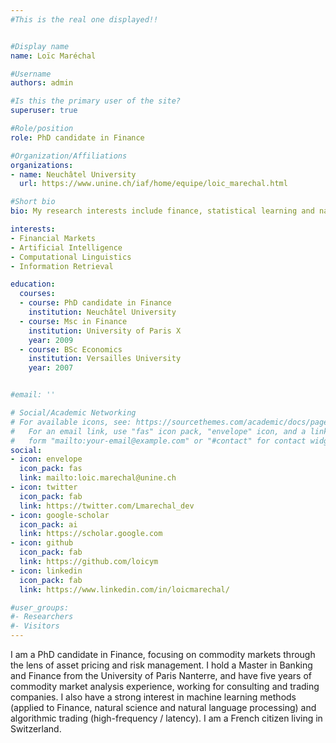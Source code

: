 ```yaml
---
#This is the real one displayed!!


#Display name
name: Loïc Maréchal

#Username
authors: admin

#Is this the primary user of the site?
superuser: true

#Role/position
role: PhD candidate in Finance

#Organization/Affiliations
organizations:
- name: Neuchâtel University
  url: https://www.unine.ch/iaf/home/equipe/loic_marechal.html

#Short bio
bio: My research interests include finance, statistical learning and natural science originated data applied to finance.

interests:
- Financial Markets
- Artificial Intelligence
- Computational Linguistics
- Information Retrieval

education:
  courses:
  - course: PhD candidate in Finance
    institution: Neuchâtel University
  - course: Msc in Finance
    institution: University of Paris X
    year: 2009
  - course: BSc Economics
    institution: Versailles University
    year: 2007


#email: ''

# Social/Academic Networking
# For available icons, see: https://sourcethemes.com/academic/docs/page-builder/#icons
#   For an email link, use "fas" icon pack, "envelope" icon, and a link in the
#   form "mailto:your-email@example.com" or "#contact" for contact widget.
social:
- icon: envelope
  icon_pack: fas
  link: mailto:loic.marechal@unine.ch
- icon: twitter
  icon_pack: fab
  link: https://twitter.com/Lmarechal_dev
- icon: google-scholar
  icon_pack: ai
  link: https://scholar.google.com
- icon: github
  icon_pack: fab
  link: https://github.com/loicym
- icon: linkedin
  icon_pack: fab
  link: https://www.linkedin.com/in/loicmarechal/

#user_groups:
#- Researchers
#- Visitors
---
```

 
I am a PhD candidate in Finance, focusing on commodity markets through the lens of asset pricing and risk management. I hold a Master in Banking and Finance from the University of Paris Nanterre, and have five years of commodity market analysis experience, working for consulting and trading companies. I also have a strong interest in machine learning methods (applied to Finance, natural science and natural language processing) and algorithmic trading (high-frequency / latency). I am a French citizen living in Switzerland.
